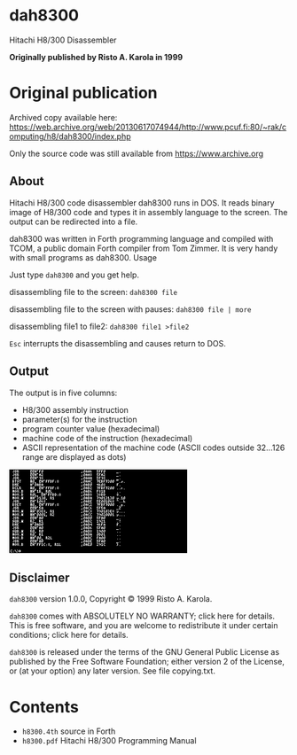 # dah8300
Hitachi H8/300 Disassembler

**Originally published by Risto A. Karola in 1999**

# Original publication

Archived copy available here: https://web.archive.org/web/20130617074944/http://www.pcuf.fi:80/~rak/computing/h8/dah8300/index.php

Only the source code was still available from https://www.archive.org

## About
Hitachi H8/300 code disassembler dah8300 runs in DOS. It reads binary image of H8/300 code and types it in assembly language to the screen. The output can be redirected into a file. 

dah8300 was written in Forth programming language and compiled with TCOM, a public domain Forth compiler from Tom Zimmer. It is very handy with small programs as dah8300.
Usage

Just type `dah8300` and you get help.

disassembling file to the screen: `dah8300 file`

disassembling file to the screen with pauses: `dah8300 file | more`

disassembling file1 to file2: `dah8300 file1 >file2`

`Esc` interrupts the disassembling and causes return to DOS.

## Output
The output is in five columns:

* H8/300 assembly instruction
* parameter(s) for the instruction
* program counter value (hexadecimal)
* machine code of the instruction (hexadecimal)
* ASCII representation of the machine code (ASCII codes outside 32...126 range are displayed as dots)

![alt text](https://raw.githubusercontent.com/bjaan/dah8300/main/screenshot_small.png)

## Disclaimer
`dah8300` version 1.0.0, Copyright © 1999 Risto A. Karola.

`dah8300` comes with ABSOLUTELY NO WARRANTY; click here for details. This is free software, and you are welcome to redistribute it under certain conditions; click here for details.

`dah8300` is released under the terms of the GNU General Public License as published by the Free Software Foundation; either version 2 of the License, or (at your option) any later version. See file copying.txt. 

# Contents
* `h8300.4th` source in Forth
* `h8300.pdf` Hitachi H8/300 Programming Manual